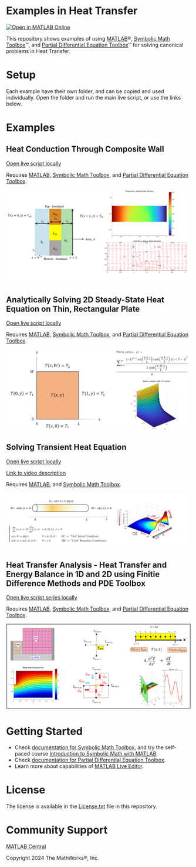 # Examples in Heat Transfer 
[![Open in MATLAB Online](https://www.mathworks.com/images/responsive/global/open-in-matlab-online.svg)](https://matlab.mathworks.com/open/github/v1?repo=MathWorks-Teaching-Resources/examples-in-heat-transfer)

This repository shows examples of using [MATLAB](https://www.mathworks.com/products/matlab.html)®, [Symbolic Math Toolbox](https://www.mathworks.com/products/symbolic.html)™, and [Partial Differential Equation Toolbox](https://www.mathworks.com/products/pde.html)™ for solving canonical problems in Heat Transfer.

# Setup 

Each example have their own folder, and can be copied and used individually. Open the folder and run the main live script, or use the links below. 

# Examples
## Heat Conduction Through Composite Wall

[Open live script locally](./Composite_Wall/Conductive_Composite_Walls.mlx)


Requires [MATLAB](https://www.mathworks.com/products/matlab.html), [Symbolic Math Toolbox](http://%28https//www.mathworks.com/products/symbolic.html), and [Partial Differential Equation Toolbox](https://www.mathworks.com/products/pde.html).


![Overview figure of conductive composite wall problem](_figures/fig_Conductive_Composite_Walls.png)

## Analytically Solving 2D Steady\-State Heat Equation on Thin, Rectangular Plate

[Open live script locally](./Separation_of_Variables/Separation_of_Variables_Rectangle.mlx)


Requires [MATLAB](https://www.mathworks.com/products/matlab.html), [Symbolic Math Toolbox](http://%28https//www.mathworks.com/products/symbolic.html), and [Partial Differential Equation Toolbox](https://www.mathworks.com/products/pde.html).


![Overview figure of analytical 2D steady-state heat equation](_figures/fig_Separation_Of_Variables_Rectangle.png)

## Solving Transient Heat Equation 

[Open live script locally](./Transient_Heat_Equation/HeatEquationDemo.mlx)


[Link to video description](https://www.youtube.com/watch?v=mICYVEwe6Jg&list=PLn8PRpmsu08oV_uJZBB7jIemn4-lxN7yL&index=4)  


Requires [MATLAB](https://www.mathworks.com/products/matlab.html), and [Symbolic Math Toolbox](http://%28https//www.mathworks.com/products/symbolic.html).


![Overview figure of solcing transient heat equation](_figures/fig_Transient_Heat_Equation.png)

## Heat Transfer Analysis \- Heat Transfer and Energy Balance in 1D and 2D using Finitie Difference Methods and PDE Toolbox

[Open live script series locally](./FD_and_PDE_Solution/START_HERE_PLEASE.mlx)


Requires [MATLAB](https://www.mathworks.com/products/matlab.html), [Symbolic Math Toolbox](http://%28https//www.mathworks.com/products/symbolic.html), and [Partial Differential Equation Toolbox](https://www.mathworks.com/products/pde.html).


![Overview figure of FD and PDE solutions](_figures/fig_FD_and_PDE_Solution.png)


# Getting Started 
-  Check [documentation for Symbolic Math Toolbox](https://www.mathworks.com/help/symbolic/index.html), and try the self\-paced course [Introduction to Symbolic Math with MATLAB](https://matlabacademy.mathworks.com/details/introduction-to-symbolic-math-with-matlab/symbolic).  
-  Check [documentation for Partial Differential Equation Toolbox](https://www.mathworks.com/help/pde/index.html?s_tid=CRUX_lftnav). 
-  Learn more about capabilities of [MATLAB Live Editor](https://www.mathworks.com/products/matlab/live-editor.html).  

# License

The license is available in the [License.txt](./License.txt) file in this repository.

# Community Support

[MATLAB Central](https://www.mathworks.com/matlabcentral)


Copyright 2024 The MathWorks®, Inc.
